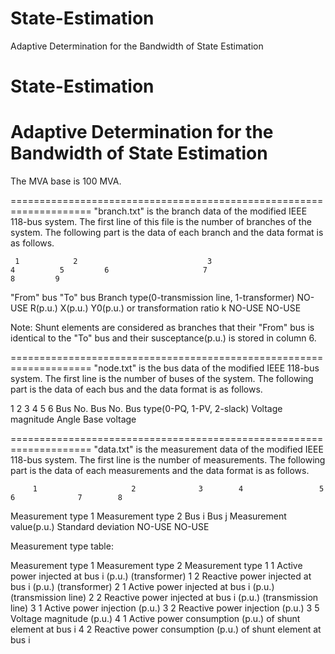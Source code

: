 # State-Estimation
Adaptive Determination for the Bandwidth of State Estimation
# State-Estimation
Adaptive Determination for the Bandwidth of State Estimation
====================================================================
The MVA base is 100 MVA.

====================================================================
"branch.txt" is the branch data of the modified IEEE 118-bus system.
The first line of this file is the number of branches of the system.
The following part is the data of each branch and the data format is as follows.

     1            2                             3                              4          5         6                     7                          8         9
"From" bus    "To" bus    Branch type(0-transmission line, 1-transformer)    NO-USE    R(p.u.)   X(p.u.)    Y0(p.u.) or transformation ratio k    NO-USE    NO-USE

Note: Shunt elements are considered as branches that their "From" bus is identical to the "To" bus and their susceptance(p.u.) is stored in column 6.

====================================================================
"node.txt" is the bus data of the modified IEEE 118-bus system.
The first line is the number of buses of the system.
The following part is the data of each bus and the data format is as follows.

   1          2                       3                         4             5           6
Bus No.    Bus No.    Bus type(0-PQ, 1-PV, 2-slack)    Voltage magnitude    Angle    Base voltage 

====================================================================
"data.txt" is the measurement data of the modified IEEE 118-bus system.
The first line is the number of measurements.
The following part is the data of each measurements and the data format is as follows.

         1                     2              3        4                 5                         6              7        8
Measurement type 1    Measurement type 2    Bus i    Bus j    Measurement value(p.u.)    Standard deviation    NO-USE    NO-USE

Measurement type table:

Measurement type 1    Measurement type 2    Measurement type
        1                      1            Active power injected at bus i (p.u.) (transformer)
	1                      2            Reactive power injected at bus i (p.u.) (transformer) 
	2                      1            Active power injected at bus i (p.u.) (transmission line)
	2                      2            Reactive power injected at bus i (p.u.) (transmission line)
	3                      1            Active power injection (p.u.)
	3                      2            Reactive power injection (p.u.)
	3                      5            Voltage magnitude (p.u.)
	4                      1            Active power consumption (p.u.) of shunt element at bus i
	4                      2            Reactive power consumption (p.u.) of shunt element at bus i
